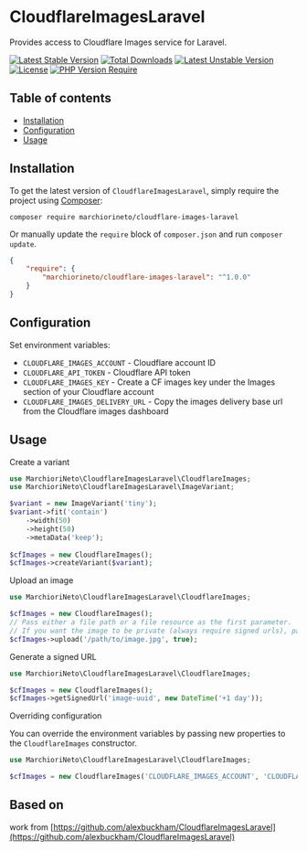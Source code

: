 # CloudflareImagesLaravel
Provides access to Cloudflare Images service for Laravel.

[![Latest Stable Version](http://poser.pugx.org/marchiorineto/cloudflare-images-laravel/v)](https://packagist.org/packages/marchiorineto/cloudflare-images-laravel) [![Total Downloads](http://poser.pugx.org/marchiorineto/cloudflare-images-laravel/downloads)](https://packagist.org/packages/marchiorineto/cloudflare-images-laravel) [![Latest Unstable Version](http://poser.pugx.org/marchiorineto/cloudflare-images-laravel/v/unstable)](https://packagist.org/packages/marchiorineto/cloudflare-images-laravel) [![License](http://poser.pugx.org/marchiorineto/cloudflare-images-laravel/license)](https://packagist.org/packages/marchiorineto/cloudflare-images-laravel) [![PHP Version Require](http://poser.pugx.org/marchiorineto/cloudflare-images-laravel/require/php)](https://packagist.org/packages/marchiorineto/cloudflare-images-laravel)

## Table of contents

* [Installation](#installation)
* [Configuration](#configuration)
* [Usage](#usage)

## Installation

To get the latest version of `CloudflareImagesLaravel`, simply require the project using [Composer](https://getcomposer.org):

```
composer require marchiorineto/cloudflare-images-laravel
```

Or manually update the `require` block of `composer.json` and run `composer update`.

```json
{
    "require": {
        "marchiorineto/cloudflare-images-laravel": "^1.0.0"
    }
}
```

## Configuration
Set environment variables:

- `CLOUDFLARE_IMAGES_ACCOUNT` - Cloudflare account ID
- `CLOUDFLARE_API_TOKEN` - Cloudflare API token
- `CLOUDFLARE_IMAGES_KEY` - Create a CF images key under the Images section of your Cloudflare account
- `CLOUDFLARE_IMAGES_DELIVERY_URL` - Copy the images delivery base url from the Cloudflare images dashboard

## Usage
Create a variant

```php
use MarchioriNeto\CloudflareImagesLaravel\CloudflareImages;
use MarchioriNeto\CloudflareImagesLaravel\ImageVariant;

$variant = new ImageVariant('tiny');
$variant->fit('contain')
    ->width(50)
	->height(50)
	->metaData('keep');
	
$cfImages = new CloudflareImages();
$cfImages->createVariant($variant);
```

Upload an image
```php
use MarchioriNeto\CloudflareImagesLaravel\CloudflareImages;

$cfImages = new CloudflareImages();
// Pass either a file path or a file resource as the first parameter.
// If you want the image to be private (always require signed urls), pass true as the second parameter.
$cfImages->upload('/path/to/image.jpg', true);
```

Generate a signed URL
```php
use MarchioriNeto\CloudflareImagesLaravel\CloudflareImages;

$cfImages = new CloudflareImages();
$cfImages->getSignedUrl('image-uuid', new DateTime('+1 day'));
```

Overriding configuration

You can override the environment variables by passing new properties to the `CloudflareImages` constructor.
```php
use MarchioriNeto\CloudflareImagesLaravel\CloudflareImages;

$cfImages = new CloudflareImages('CLOUDFLARE_IMAGES_ACCOUNT', 'CLOUDFLARE_API_TOKEN', 'CLOUDFLARE_IMAGES_KEY', 'CLOUDFLARE_IMAGES_DELIVERY_URL');
```

## Based on

work from [https://github.com/alexbuckham/CloudflareImagesLaravel](https://github.com/alexbuckham/CloudflareImagesLaravel)